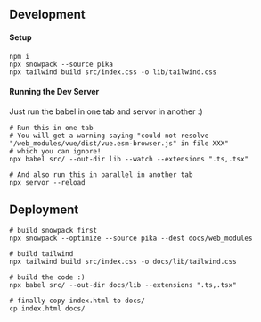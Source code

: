 ## Development
#### Setup
```
npm i
npx snowpack --source pika
npx tailwind build src/index.css -o lib/tailwind.css
```

#### Running the Dev Server
Just run the babel in one tab and servor in another :)

```
# Run this in one tab
# You will get a warning saying "could not resolve "/web_modules/vue/dist/vue.esm-browser.js" in file XXX"
# which you can ignore!
npx babel src/ --out-dir lib --watch --extensions ".ts,.tsx"

# And also run this in parallel in another tab
npx servor --reload
```

## Deployment
```
# build snowpack first
npx snowpack --optimize --source pika --dest docs/web_modules

# build tailwind
npx tailwind build src/index.css -o docs/lib/tailwind.css

# build the code :)
npx babel src/ --out-dir docs/lib --extensions ".ts,.tsx"

# finally copy index.html to docs/
cp index.html docs/
```
